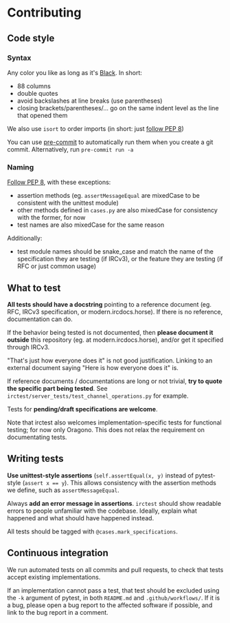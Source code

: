 # Contributing

## Code style

### Syntax

Any color you like as long as it's [Black](https://github.com/psf/black).
In short:

* 88 columns
* double quotes
* avoid backslashes at line breaks (use parentheses)
* closing brackets/parentheses/... go on the same indent level as the line
  that opened them

We also use `isort` to order imports (in short: just
[follow PEP 8](https://www.python.org/dev/peps/pep-0008/#imports))

You can use [pre-commit](https://pre-commit.com/) to automatically run them
when you create a git commit.
Alternatively, run `pre-commit run -a`


### Naming

[Follow PEP 8](https://www.python.org/dev/peps/pep-0008/#naming-conventions),
with these exceptions:

* assertion methods (eg. `assertMessageEqual` are mixedCase to be consistent
  with the unittest module)
* other methods defined in `cases.py` are also mixedCase for consistency with
  the former, for now
* test names are also mixedCase for the same reason

Additionally:

* test module names should be snake\_case and match the name of the
  specification they are testing (if IRCv3), or the feature they are
  testing (if RFC or just common usage)


## What to test

**All tests should have a docstring** pointing to a reference document
(eg. RFC, IRCv3 specification, or modern.ircdocs.horse).
If there is no reference, documentation can do.

If the behavior being tested is not documented, then **please document it
outside** this repository (eg. at modern.ircdocs.horse),
and/or get it specified through IRCv3.

"That's just how everyone does it" is not good justification.
Linking to an external document saying "Here is how everyone does it" is.

If reference documents / documentations are long or not trivial,
**try to quote the specific part being tested**.
See `irctest/server_tests/test_channel_operations.py` for example.

Tests for **pending/draft specifications are welcome**.

Note that irctest also welcomes implementation-specific tests for
functional testing; for now only Oragono.
This does not relax the requirement on documentating tests.


## Writing tests

**Use unittest-style assertions** (`self.assertEqual(x, y)` instead of
pytest-style (`assert x == y`). This allows consistency with the assertion
methods we define, such as `assertMessageEqual`.

Always **add an error message in assertions**.
`irctest` should show readable errors to people unfamiliar with the
codebase.
Ideally, explain what happened and what should have happened instead.

All tests should be tagged with
`@cases.mark_specifications`.


## Continuous integration

We run automated tests on all commits and pull requests, to check that tests
accept existing implementations.

If an implementation cannot pass a test, that test should be excluded using
the `-k` argument of pytest, in both `README.md` and `.github/workflows/`.
If it is a bug, please open a bug report to the affected software if possible,
and link to the bug report in a comment.
